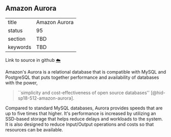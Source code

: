 ## Amazon Aurora


|          |               |
| -------- | ------------- |
| title    | Amazon Aurora |
| status   | 95            |
| section  | TBD           |
| keywords | TBD           |

Link to source in github [:cloud:](https://github.com/cloudmesh/technologies/blob/master/chapters/incomming/abstract-amazon-aurora.md)



Amazon's Aurora is a relational database that is compatible with MySQL
and PostgreSQL that puts together performance and availability of
databases with the power,

> ``simplicity and cost-effectiveness of open source
> databases'' [@hid-sp18-512-amazon-aurora].

Compared to standard
MySQL databases, Aurora provides speeds that are up to five times that
higher. It's performance is increased by utilizing an SSD-based storage
that helps reduce delays and workloads to the system. It is also
designed to reduce Input/Output operations and costs so that resources
can be available.
